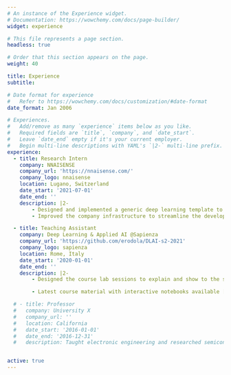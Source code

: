 ```yaml
---
# An instance of the Experience widget.
# Documentation: https://wowchemy.com/docs/page-builder/
widget: experience

# This file represents a page section.
headless: true

# Order that this section appears on the page.
weight: 40

title: Experience
subtitle:

# Date format for experience
#   Refer to https://wowchemy.com/docs/customization/#date-format
date_format: Jan 2006

# Experiences.
#   Add/remove as many `experience` items below as you like.
#   Required fields are `title`, `company`, and `date_start`.
#   Leave `date_end` empty if it's your current employer.
#   Begin multi-line descriptions with YAML's `|2-` multi-line prefix.
experience:
  - title: Research Intern
    company: NNAISENSE
    company_url: 'https://nnaisense.com/'
    company_logo: nnaisense
    location: Lugano, Switzerland
    date_start: '2021-07-01'
    date_end: ''
    description: |2-
        - Designed and implemented a generic deep learning template to bootstrap industrial projects and automate the hyperparameters tuning.
        - Improved the company infrastructure to streamline the development and deployment of deep learning solutions.

  - title: Teaching Assistant
    company: Deep Learning & Applied AI @Sapienza
    company_url: 'https://github.com/erodola/DLAI-s2-2021'
    company_logo: sapienza
    location: Rome, Italy
    date_start: '2020-01-01'
    date_end: ''
    description: |2-
        - Designed the course lab sessions to explain and show to the students fundamentals and cutting-edge techniques in many areas of deep learning.

        - Latest course material with interactive notebooks available [here](https://github.com/erodola/DLAI-s2-2021).

  # - title: Professor
  #   company: University X
  #   company_url: ''
  #   location: California
  #   date_start: '2016-01-01'
  #   date_end: '2016-12-31'
  #   description: Taught electronic engineering and researched semiconductor physics.


active: true
---
```

